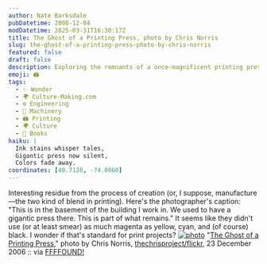 ```yaml
---
author: Nate Barksdale
pubDatetime: 2008-12-04
modDatetime: 2025-03-31T16:30:17Z
title: The Ghost of a Printing Press, photo by Chris Norris
slug: the-ghost-of-a-printing-press-photo-by-chris-norris
featured: false
draft: false
description: Exploring the remnants of a once-magnificent printing press, Chris Norris captures a piece of history in this photograph.
emoji: 🖨️
tags:
  - ✨ Wonder
  - 🌍 Culture-Making.com
  - ⚙️ Engineering
  - 🔧 Machinery
  - 🖨️ Printing
  - 🌍 Culture
  - 📖 Books
haiku: |
  Ink stains whisper tales,  
  Gigantic press now silent,  
  Colors fade away.
coordinates: [40.7128, -74.0060]
---
```


Interesting residue from the process of creation (or, I suppose, manufacture—the two kind of blend in printing). Here's the photographer's caption: "This is in the basement of the building I work in. We used to have a gigantic press there. This is part of what remains." It seems like they didn't use (or at least smear) as much magenta as yellow, cyan, and (of course) black. I wonder if that's standard for print projects? [![photo](http://culture-making.com/media/331278901_b73256589e_o.jpg)](http://www.flickr.com/photos/thechrisproject/331278901/)
"[The Ghost of a Printing Press](http://www.flickr.com/photos/thechrisproject/331278901/)," photo by Chris Norris, [thechrisproject/flickr](http://www.flickr.com/photos/thechrisproject/331278901/), 23 December 2006 :: via [FFFFOUND!](https://www.google.com/search?q=%22FFFFOUND%21%22%20ffffound.com)
